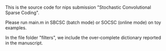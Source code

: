 This is the source code for nips submission "Stochastic Convolutional Sparse Coding". 

Please run main.m in SBCSC (batch mode) or SOCSC (online mode) on toy examples.

In the file folder "filters", we include the over-complete dictionary reported in the manuscript.